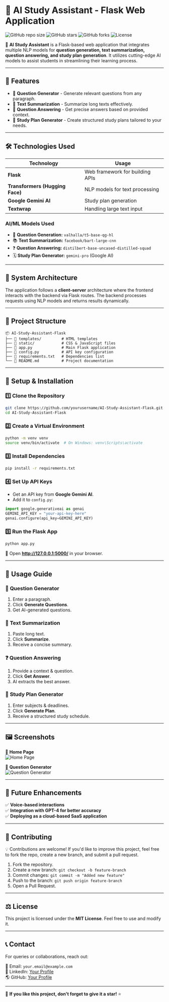 # 🧠 AI Study Assistant - Flask Web Application

![GitHub repo size](https://img.shields.io/github/repo-size/JiteshShelke/AI-Study-Assistant-Flask)
![GitHub stars](https://img.shields.io/github/stars/JiteshShelke/AI-Study-Assistant-Flask?style=social)
![GitHub forks](https://img.shields.io/github/forks/JiteshShelke/AI-Study-Assistant-Flask?style=social)
![License](https://img.shields.io/github/license/JiteshShelke/AI-Study-Assistant-Flask)

🚀 **AI Study Assistant** is a Flask-based web application that integrates multiple NLP models for **question generation, text summarization, question answering, and study plan generation**. It utilizes cutting-edge AI models to assist students in streamlining their learning process.  

---

## 🌟 Features

- 🔹 **Question Generator** - Generate relevant questions from any paragraph.
- 🔹 **Text Summarization** - Summarize long texts effectively.
- 🔹 **Question Answering** - Get precise answers based on provided context.
- 🔹 **Study Plan Generator** - Create structured study plans tailored to your needs.

---

## 🛠️ Technologies Used

| **Technology**  | **Usage**  |
|----------------|-----------|
| **Flask** | Web framework for building APIs |
| **Transformers (Hugging Face)** | NLP models for text processing |
| **Google Gemini AI** | Study plan generation |
| **Textwrap** | Handling large text input |

### **AI/ML Models Used**
- 🤖 **Question Generation:** `valhalla/t5-base-qg-hl`
- 📚 **Text Summarization:** `facebook/bart-large-cnn`
- ❓ **Question Answering:** `distilbert-base-uncased-distilled-squad`
- 🗓 **Study Plan Generator:** `gemini-pro` (Google AI)

---

## 🎨 System Architecture

The application follows a **client-server** architecture where the frontend interacts with the backend via Flask routes. The backend processes requests using NLP models and returns results dynamically.

---

## 📂 Project Structure

```
📦 AI-Study-Assistant-Flask
├── 📁 templates/         # HTML templates
├── 📁 static/            # CSS & JavaScript files
├── 📝 app.py             # Main Flask application
├── 📝 config.py          # API key configuration
├── 📝 requirements.txt   # Dependencies list
└── 📝 README.md          # Project documentation
```

---

## 🔧 Setup & Installation

### 1️⃣ **Clone the Repository**
```bash
git clone https://github.com/yourusername/AI-Study-Assistant-Flask.git
cd AI-Study-Assistant-Flask
```

### 2️⃣ **Create a Virtual Environment**
```bash
python -m venv venv
source venv/bin/activate  # On Windows: venv\Scripts\activate
```

### 3️⃣ **Install Dependencies**
```bash
pip install -r requirements.txt
```

### 4️⃣ **Set Up API Keys**
- Get an API key from **Google Gemini AI**.
- Add it to `config.py`:
```python
import google.generativeai as genai
GEMINI_API_KEY = "your-api-key-here"
genai.configure(api_key=GEMINI_API_KEY)
```

### 5️⃣ **Run the Flask App**
```bash
python app.py
```
📌 Open **http://127.0.0.1:5000/** in your browser.

---

## 🚀 Usage Guide

### 📝 **Question Generator**
1. Enter a paragraph.
2. Click **Generate Questions**.
3. Get AI-generated questions.

### 💑 **Text Summarization**
1. Paste long text.
2. Click **Summarize**.
3. Receive a concise summary.

### ❓ **Question Answering**
1. Provide a context & question.
2. Click **Get Answer**.
3. AI extracts the best answer.

### 🔖 **Study Plan Generator**
1. Enter subjects & deadlines.
2. Click **Generate Plan**.
3. Receive a structured study schedule.

---

## 🖼️ Screenshots

🔹 **Home Page**  
![Home Page](https://via.placeholder.com/800x400.png?text=Home+Page+Preview)

🔹 **Question Generator**  
![Question Generator](https://via.placeholder.com/800x400.png?text=Question+Generator+Preview)

---

## 🏰 Future Enhancements
✅ **Voice-based interactions**  
✅ **Integration with GPT-4 for better accuracy**  
✅ **Deploying as a cloud-based SaaS application**  

---

## 🤝 Contributing

💡 Contributions are welcome! If you'd like to improve this project, feel free to fork the repo, create a new branch, and submit a pull request.

1. Fork the repository.
2. Create a new branch: `git checkout -b feature-branch`
3. Commit changes: `git commit -m "Added new feature"`
4. Push to the branch: `git push origin feature-branch`
5. Open a Pull Request.

---

## ⚖️ License
This project is licensed under the **MIT License**. Feel free to use and modify it.

---

## 📞 Contact
For queries or collaborations, reach out:

📧 Email: `your.email@example.com`  
🔗 LinkedIn: [Your Profile](inkedin.com/in/jitesh-shelke-702745286/)  
🌎 GitHub: [Your Profile](https://github.com/JiteshShelke/Jtxmaster)  

---

🌟 **If you like this project, don't forget to give it a star!** ⭐
